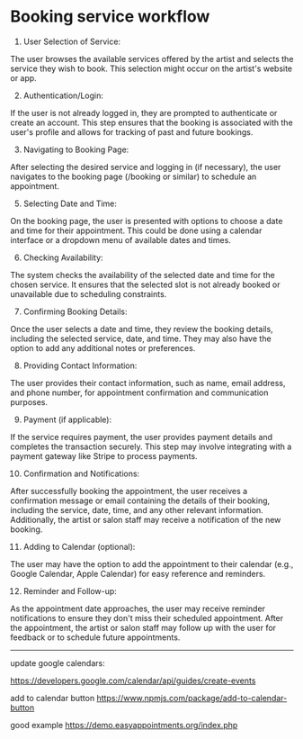 # Booking service workflow

1. User Selection of Service:

The user browses the available services offered by the artist and selects the service they wish to book. This selection might occur on the artist's website or app.

2. Authentication/Login:

If the user is not already logged in, they are prompted to authenticate or create an account. This step ensures that the booking is associated with the user's profile and allows for tracking of past and future bookings.

3. Navigating to Booking Page:

After selecting the desired service and logging in (if necessary), the user navigates to the booking page (/booking or similar) to schedule an appointment.

5. Selecting Date and Time:

On the booking page, the user is presented with options to choose a date and time for their appointment. This could be done using a calendar interface or a dropdown menu of available dates and times.

6. Checking Availability:

The system checks the availability of the selected date and time for the chosen service. It ensures that the selected slot is not already booked or unavailable due to scheduling constraints.

7. Confirming Booking Details:

Once the user selects a date and time, they review the booking details, including the selected service, date, and time. They may also have the option to add any additional notes or preferences.

8. Providing Contact Information:

The user provides their contact information, such as name, email address, and phone number, for appointment confirmation and communication purposes.

9. Payment (if applicable):

If the service requires payment, the user provides payment details and completes the transaction securely. This step may involve integrating with a payment gateway like Stripe to process payments.

10. Confirmation and Notifications:

After successfully booking the appointment, the user receives a confirmation message or email containing the details of their booking, including the service, date, time, and any other relevant information. Additionally, the artist or salon staff may receive a notification of the new booking.

11. Adding to Calendar (optional):

The user may have the option to add the appointment to their calendar (e.g., Google Calendar, Apple Calendar) for easy reference and reminders.

12. Reminder and Follow-up:

As the appointment date approaches, the user may receive reminder notifications to ensure they don't miss their scheduled appointment. After the appointment, the artist or salon staff may follow up with the user for feedback or to schedule future appointments.

---

update google calendars:

https://developers.google.com/calendar/api/guides/create-events

add to calendar button
https://www.npmjs.com/package/add-to-calendar-button

good example https://demo.easyappointments.org/index.php
